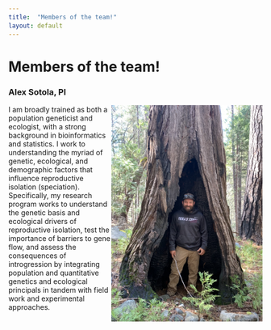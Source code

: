 ```yaml
---
title:  "Members of the team!"
layout: default
---
```


<h1>Members of the team!</h1>

<h3>Alex Sotola, PI</h3>

<img src="assets/IMG_0332.jpg" align="right" width="300px"/>

I am broadly trained as both a population geneticist and ecologist, with a strong background in bioinformatics and statistics. I work to understanding the myriad of genetic, ecological, and demographic factors that influence reproductive isolation (speciation). Specifically, my research program works to understand the genetic basis and ecological drivers of reproductive isolation, test the importance of barriers to gene flow, and assess the consequences of introgression by integrating population and quantitative genetics and ecological principals in tandem with field work and experimental approaches.


<br clear="right"/>
